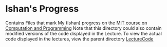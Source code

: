 # Ishan's Progress
Contains Files that mark My (Ishan) progress on the [MIT course on Computation and Programming](https://ocw.mit.edu/courses/electrical-engineering-and-computer-science/6-0002-introduction-to-computational-thinking-and-data-science-fall-2016/)
Note that this directory could also contain modified versions of the code displayed in the Lecture. To view the actual code displayed in the lectures, view the parent directory [LectureCode](https://github.com/Snehashish-s-Organization/The-MIT-6.00.2-course-on-computational-thinking/tree/main/LectureCode)
